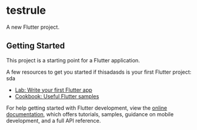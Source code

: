 # testrule

A new Flutter project.

## Getting Started

This project is a starting point for a Flutter application.

A few resources to get you started if thisadasds is your first Flutter project:
sda
- [Lab: Write your first Flutter app](https://docs.flutter.dev/get-started/codelab)
- [Cookbook: Useful Flutter samples](https://docs.flutter.dev/cookbook)

For help getting started with Flutter development, view the
[online documentation](https://docs.flutter.dev/), which offers tutorials,
samples, guidance on mobile development, and a full API reference.
